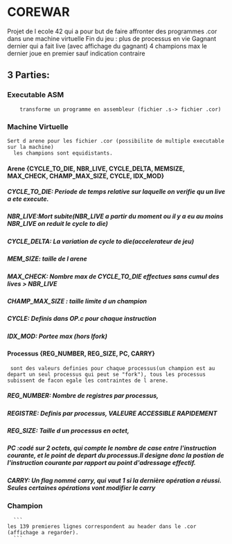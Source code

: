 # COREWAR
Projet de l ecole 42 qui a pour but de faire affronter des programmes .cor dans une machine virtuelle 
   Fin du jeu : plus de processus en vie
   Gagnant dernier qui a fait live (avec affichage du gagnant)
   4 champions max le dernier joue en premier sauf indication contraire
## 3 Parties:
 ### Executable ASM
 ```
     transforme un programme en assembleur (fichier .s-> fichier .cor)
 ```
 ### Machine Virtuelle 
 ```
 Sert d arene pour les fichier .cor (possibilite de multiple executable sur la machine)
   les champions sont equidistants.
 ```
 #### Arene {CYCLE_TO_DIE, NBR_LIVE, CYCLE_DELTA, MEMSIZE, MAX_CHECK, CHAMP_MAX_SIZE, CYCLE, IDX_MOD}
 #####   CYCLE_TO_DIE: Periode de temps relative sur laquelle on verifie qu un live a ete execute. 
 #####   NBR_LIVE:Mort subite(NBR_LIVE a partir du moment ou il y a eu au moins NBR_LIVE on reduit le cycle to die)
 #####   CYCLE_DELTA: La variation de cycle to die(accelerateur de jeu)
 #####   MEM_SIZE: taille de l arene
 #####   MAX_CHECK: Nombre max de CYCLE_TO_DIE effectues sans cumul des lives > NBR_LIVE
 #####   CHAMP_MAX_SIZE : taille limite d un champion
 #####   CYCLE: Definis dans OP.c pour chaque instruction
 #####   IDX_MOD: Portee max (hors lfork)

 #### Processus {REG_NUMBER, REG_SIZE, PC, CARRY}
 ```
  sont des valeurs definies pour chaque processus(un champion est au depart un seul processus qui peut se "fork"), tous les processus subissent de facon egale les contraintes de l arene.
  ``` 
   ##### REG_NUMBER: Nombre de registres par processus,   
   ##### REGISTRE: Definis par processus, VALEURE ACCESSIBLE RAPIDEMENT
   ##### REG_SIZE: Taille d un processus en octet,
   ##### PC :codé sur 2 octets, qui compte le nombre de case entre l'instruction courante, et le point de depart du      processus.Il designe donc la postion de l'instruction courante par rapport au point d'adressage effectif.
   ##### CARRY: Un flag nommé carry, qui vaut 1 si la dernière opération a réussi. Seules certaines opérations vont modifier le carry
 
 ### Champion
 
      ```
    les 139 premieres lignes correspondent au header dans le .cor (affichage a regarder).
      ```
